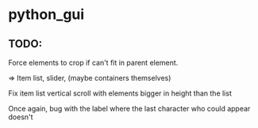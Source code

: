 # python_gui

## TODO:

Force elements to crop if can't fit in parent element.

=> Item list, slider, (maybe containers themselves)

Fix item list vertical scroll with elements bigger in height than the list

Once again, bug with the label where the last character who could appear doesn't
